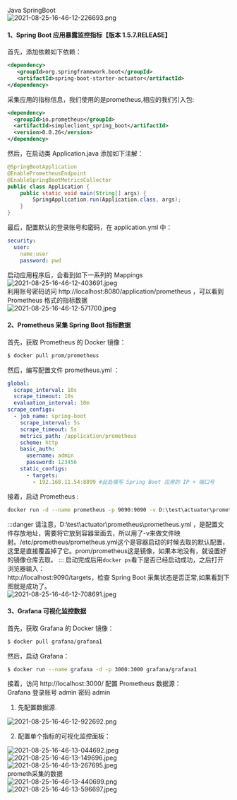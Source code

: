 Java SpringBoot<br />![2021-08-25-16-46-12-226693.png](https://cdn.nlark.com/yuque/0/2021/png/396745/1629881200496-9e72295b-3ab4-47f9-921f-073428ebed20.png#clientId=u1a1197f7-185f-4&from=ui&id=ua417a1f0&originHeight=532&originWidth=1080&originalType=binary&ratio=1&size=90629&status=done&style=shadow&taskId=ua9578cb3-2075-4dcc-bb84-62b8480f68c)
<a name="mMCAH"></a>
#### 1、Spring Boot 应用暴露监控指标【版本 1.5.7.RELEASE】
首先，添加依赖如下依赖：
```xml
<dependency>       
   <groupId>org.springframework.boot</groupId>     
   <artifactId>spring-boot-starter-actuator</artifactId>  
</dependency>   
```
采集应用的指标信息，我们使用的是prometheus,相应的我们引入包:
```xml
<dependency>          
  <groupId>io.prometheus</groupId>    
  <artifactId>simpleclient_spring_boot</artifactId>                     
  <version>0.0.26</version>    
</dependency>
```
然后，在启动类 Application.java 添加如下注解：
```java
@SpringBootApplication
@EnablePrometheusEndpoint
@EnableSpringBootMetricsCollector
public class Application {  
    public static void main(String[] args) {        
        SpringApplication.run(Application.class, args);                                 
    }
}
```
最后，配置默认的登录账号和密码，在 application.yml 中：
```yaml
security:
  user:
    name:user
    password: pwd
```
启动应用程序后，会看到如下一系列的 Mappings<br />![2021-08-25-16-46-12-403691.jpeg](https://cdn.nlark.com/yuque/0/2021/jpeg/396745/1629881213182-7e9038e4-86c6-42bb-a449-27440ba03798.jpeg#clientId=u1a1197f7-185f-4&from=ui&id=u83aca41a&originHeight=594&originWidth=1080&originalType=binary&ratio=1&size=92953&status=done&style=none&taskId=u29f34122-af78-4aa8-a5aa-d3274953eb8)<br />利用账号密码访问 http://localhost:8080/application/prometheus ，可以看到 Prometheus 格式的指标数据 <br />![2021-08-25-16-46-12-571700.jpeg](https://cdn.nlark.com/yuque/0/2021/jpeg/396745/1629881213189-a76cae13-fc64-4d29-98e1-1994965ff7b9.jpeg#clientId=u1a1197f7-185f-4&from=ui&id=J9NaP&originHeight=582&originWidth=1080&originalType=binary&ratio=1&size=54937&status=done&style=shadow&taskId=uf3ae8a67-8dc7-491b-8547-34b45d7b956)
<a name="ePhFa"></a>
#### 2、Prometheus 采集 Spring Boot 指标数据
首先，获取 Prometheus 的 Docker 镜像：
```bash
$ docker pull prom/prometheus
```
然后，编写配置文件 prometheus.yml ：
```yaml
global:
  scrape_interval: 10s
  scrape_timeout: 10s
  evaluation_interval: 10m
scrape_configs:
  - job_name: spring-boot
    scrape_interval: 5s
    scrape_timeout: 5s
    metrics_path: /application/prometheus
    scheme: http
    basic_auth:
      username: admin
      password: 123456
    static_configs:
      - targets:
        - 192.168.11.54:8099 #此处填写 Spring Boot 应用的 IP + 端口号
```
接着，启动 Prometheus :
```bash
docker run -d --name prometheus -p 9090:9090 -v D:\test\actuator\prometheus\prometheus.yml:/etc/prometheus/prometheus.yml prom/prometheus
```
:::danger
请注意，D:\test\actuator\prometheus\prometheus.yml ，是配置文件存放地址，需要将它放到容器里面去，所以用了-v来做文件映射。/etc/prometheus/prometheus.yml这个是容器启动的时候去取的默认配置，这里是直接覆盖掉了它。prom/prometheus这是镜像，如果本地没有，就设置好的镜像仓库去取。
:::
启动完成后用`docker ps`看下是否已经启动成功，之后打开浏览器输入：<br />http://localhost:9090/targets，检查 Spring Boot 采集状态是否正常,如果看到下图就是成功了。<br />![2021-08-25-16-46-12-708691.jpeg](https://cdn.nlark.com/yuque/0/2021/jpeg/396745/1629881213177-c9c50d7d-eed6-490d-9fc7-80abb7ec7935.jpeg#clientId=u1a1197f7-185f-4&from=ui&id=yqrpN&originHeight=214&originWidth=1080&originalType=binary&ratio=1&size=17074&status=done&style=shadow&taskId=u29855902-16a4-45af-9941-b1b7106cb94)
<a name="Z5xkM"></a>
#### 3、Grafana 可视化监控数据
首先，获取 Grafana 的 Docker 镜像：
```bash
$ docker pull grafana/grafana1
```
然后，启动 Grafana：
```bash
$ docker run --name grafana -d -p 3000:3000 grafana/grafana1
```
接着，访问 http://localhost:3000/ 配置 Prometheus 数据源：<br />Grafana 登录账号 admin 密码 admin

1. 先配置数据源.

![2021-08-25-16-46-12-922692.png](https://cdn.nlark.com/yuque/0/2021/png/396745/1629881251511-c7dfde0d-675a-465d-ab86-9a86126d58e7.png#clientId=u1a1197f7-185f-4&from=ui&id=u85841c8b&originHeight=886&originWidth=1080&originalType=binary&ratio=1&size=191549&status=done&style=none&taskId=uce92b0a5-6959-456b-bec3-3f882e09b18)

2. 配置单个指标的可视化监控面板：

![2021-08-25-16-46-13-044692.jpeg](https://cdn.nlark.com/yuque/0/2021/jpeg/396745/1629881251478-4963c305-0bc9-4748-b4f2-a622ebfec6b9.jpeg#clientId=u1a1197f7-185f-4&from=ui&id=uSGSE&originHeight=316&originWidth=1080&originalType=binary&ratio=1&size=29249&status=done&style=none&taskId=uc7fcb3eb-9083-49a4-9dbb-6b9ae81aaf4)<br />![2021-08-25-16-46-13-149696.jpeg](https://cdn.nlark.com/yuque/0/2021/jpeg/396745/1629881251502-67819607-40ad-4c5a-a202-94cc468b89d5.jpeg#clientId=u1a1197f7-185f-4&from=ui&id=duaJ8&originHeight=274&originWidth=1080&originalType=binary&ratio=1&size=18388&status=done&style=none&taskId=u48e4d263-92b8-4688-b6f1-57cc422197b)<br />![2021-08-25-16-46-13-267695.jpeg](https://cdn.nlark.com/yuque/0/2021/jpeg/396745/1629881251505-59c7eb37-e0fb-4258-aac5-bf26f153baec.jpeg#clientId=u1a1197f7-185f-4&from=ui&id=P7qdE&originHeight=546&originWidth=1080&originalType=binary&ratio=1&size=43788&status=done&style=none&taskId=u29402129-7944-4fb4-ad2d-bb9be16d14b)<br />prometh采集的数据<br />![2021-08-25-16-46-13-440699.png](https://cdn.nlark.com/yuque/0/2021/png/396745/1629881251518-7906e62b-bb44-4c69-95d1-9ee97efabfb8.png#clientId=u1a1197f7-185f-4&from=ui&id=jCZBo&originHeight=464&originWidth=1080&originalType=binary&ratio=1&size=55456&status=done&style=shadow&taskId=u07f10b03-f051-4f3e-b44b-1973d96e5bd)<br />![2021-08-25-16-46-13-596697.jpeg](https://cdn.nlark.com/yuque/0/2021/jpeg/396745/1629881252258-dc4bb1e3-8b2f-4ca4-8b9f-940e49a480d5.jpeg#clientId=u1a1197f7-185f-4&from=ui&id=o0kqb&originHeight=570&originWidth=1080&originalType=binary&ratio=1&size=58019&status=done&style=none&taskId=ua69e1628-356f-4e5e-adda-b48af37955f)

